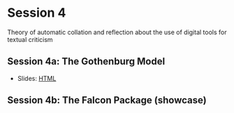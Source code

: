 # Session 4
Theory of automatic collation and reflection about the use of digital tools for textual criticism

## Session 4a: The Gothenburg Model
- Slides: [HTML](https://automaticcollationlausanne2020.github.io/session4a.html)

## Session 4b: The Falcon Package (showcase)
